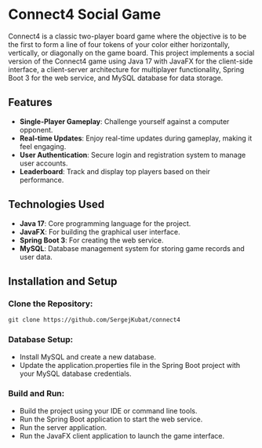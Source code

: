 # Connect4 Social Game
Connect4 is a classic two-player board game where the objective is to be the first to form a line of four tokens of your color either horizontally, vertically, or diagonally on the game board. This project implements a social version of the Connect4 game using Java 17 with JavaFX for the client-side interface, a client-server architecture for multiplayer functionality, Spring Boot 3 for the web service, and MySQL database for data storage.

## Features
- **Single-Player Gameplay**: Challenge yourself against a computer opponent.
- **Real-time Updates**: Enjoy real-time updates during gameplay, making it feel engaging.
- **User Authentication**: Secure login and registration system to manage user accounts.
- **Leaderboard**: Track and display top players based on their performance.

## Technologies Used
- **Java 17**: Core programming language for the project.
- **JavaFX**: For building the graphical user interface.
- **Spring Boot 3**: For creating the web service. 
- **MySQL**: Database management system for storing game records and user data.

## Installation and Setup
### Clone the Repository:
```git clone https://github.com/SergejKubat/connect4```

### Database Setup:
- Install MySQL and create a new database.
- Update the application.properties file in the Spring Boot project with your MySQL database credentials.

### Build and Run:
- Build the project using your IDE or command line tools.
- Run the Spring Boot application to start the web service.
- Run the server application.
- Run the JavaFX client application to launch the game interface.
